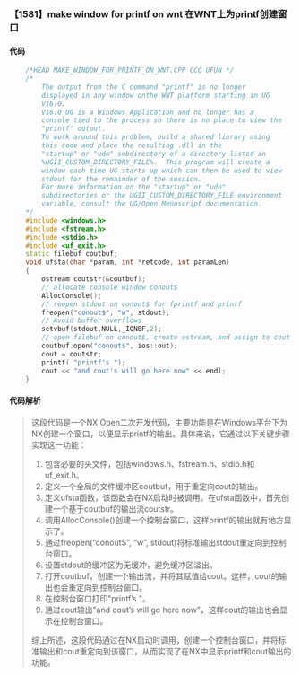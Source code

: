 ### 【1581】make window for printf on wnt 在WNT上为printf创建窗口

#### 代码

```cpp
    /*HEAD MAKE_WINDOW_FOR_PRINTF_ON_WNT.CPP CCC UFUN */  
    /*  
        The output from the C command "printf" is no longer  
        displayed in any window onthe WNT platform starting in UG  
        V16.0.  
        V16.0 UG is a Windows Application and no longer has a  
        console tied to the process so there is no place to view the  
        "printf" output.  
        To work around this problem, build a shared library using  
        this code and place the resulting .dll in the  
        "startup" or "udo" subdirectory of a directory listed in  
        %UGII_CUSTOM_DIRECTORY_FILE%.  This program will create a  
        window each time UG starts up which can then be used to view  
        stdout for the remainder of the session.  
        For more information on the "startup" or "udo"  
        subdirectories or the UGII_CUSTOM_DIRECTORY_FILE environment  
        variable, consult the UG/Open Menuscript documentation.  
    */  
    #include <windows.h>  
    #include <fstream.h>  
    #include <stdio.h>  
    #include <uf_exit.h>  
    static filebuf coutbuf;  
    void ufsta(char *param, int *retcode, int paramLen)  
    {  
        ostream coutstr(&coutbuf);  
        // allocate console window conout$  
        AllocConsole();  
        // reopen stdout on conout$ for fprintf and printf  
        freopen("conout$", "w", stdout);  
        // Avoid buffer overflows  
        setvbuf(stdout,NULL,_IONBF,2);   
        // open filebuf on conout$, create ostream, and assign to cout  
        coutbuf.open("conout$", ios::out);  
        cout = coutstr;  
        printf( "printf's ");  
        cout << "and cout's will go here now" << endl;  
    }

```

#### 代码解析

> 这段代码是一个NX Open二次开发代码，主要功能是在Windows平台下为NX创建一个窗口，以便显示printf的输出。具体来说，它通过以下关键步骤实现这一功能：
>
> 1. 包含必要的头文件，包括windows.h、fstream.h、stdio.h和uf_exit.h。
> 2. 定义一个全局的文件缓冲区coutbuf，用于重定向cout的输出。
> 3. 定义ufsta函数，该函数会在NX启动时被调用。在ufsta函数中，首先创建一个基于coutbuf的输出流coutstr。
> 4. 调用AllocConsole()创建一个控制台窗口，这样printf的输出就有地方显示了。
> 5. 通过freopen(“conout$”, “w”, stdout)将标准输出stdout重定向到控制台窗口。
> 6. 设置stdout的缓冲区为无缓冲，避免缓冲区溢出。
> 7. 打开coutbuf，创建一个输出流，并将其赋值给cout。这样，cout的输出也会重定向到控制台窗口。
> 8. 在控制台窗口打印"printf’s "。
> 9. 通过cout输出"and cout’s will go here now"，这样cout的输出也会显示在控制台窗口。
>
> 综上所述，这段代码通过在NX启动时调用，创建一个控制台窗口，并将标准输出和cout重定向到该窗口，从而实现了在NX中显示printf和cout输出的功能。
>
